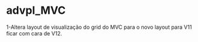 # advpl_MVC

1-Altera layout de visualização do grid do MVC para o novo layout para V11 ficar com cara de V12.
